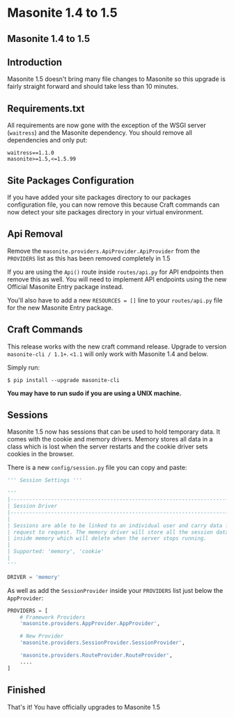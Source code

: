 # Masonite 1.4 to 1.5

## Masonite 1.4 to 1.5

## Introduction

Masonite 1.5 doesn't bring many file changes to Masonite so this upgrade is fairly straight forward and should take less than 10 minutes.

## Requirements.txt

All requirements are now gone with the exception of the WSGI server \(`waitress`\) and the Masonite dependency. You should remove all dependencies and only put:

```text
waitress==1.1.0
masonite>=1.5,<=1.5.99
```

## Site Packages Configuration

If you have added your site packages directory to our packages configuration file, you can now remove this because Craft commands can now detect your site packages directory in your virtual environment.

## Api Removal

Remove the `masonite.providers.ApiProvider.ApiProvider` from the `PROVIDERS` list as this has been removed completely in 1.5

If you are using the `Api()` route inside `routes/api.py` for API endpoints then remove this as well. You will need to implement API endpoints using the new Official Masonite Entry package instead.

You'll also have to add a new `RESOURCES = []` line to your `routes/api.py` file for the new Masonite Entry package.

## Craft Commands

This release works with the new craft command release. Upgrade to version `masonite-cli / 1.1+`. `<1.1` will only work with Masonite 1.4 and below.

Simply run:

```text
$ pip install --upgrade masonite-cli
```

**You may have to run sudo if you are using a UNIX machine.**

## Sessions

Masonite 1.5 now has sessions that can be used to hold temporary data. It comes with the cookie and memory drivers. Memory stores all data in a class which is lost when the server restarts and the cookie driver sets cookies in the browser.

There is a new `config/session.py` file you can copy and paste:

```python
''' Session Settings '''

'''
|--------------------------------------------------------------------------
| Session Driver
|--------------------------------------------------------------------------
|
| Sessions are able to be linked to an individual user and carry data from
| request to request. The memory driver will store all the session data
| inside memory which will delete when the server stops running.
|
| Supported: 'memory', 'cookie'
| 
'''

DRIVER = 'memory'
```

As well as add the `SessionProvider` inside your `PROVIDERS` list just below the `AppProvider`:

```python
PROVIDERS = [
    # Framework Providers
    'masonite.providers.AppProvider.AppProvider',

    # New Provider
    'masonite.providers.SessionProvider.SessionProvider',

    'masonite.providers.RouteProvider.RouteProvider',
    ....
]
```

## Finished

That's it! You have officially upgrades to Masonite 1.5

